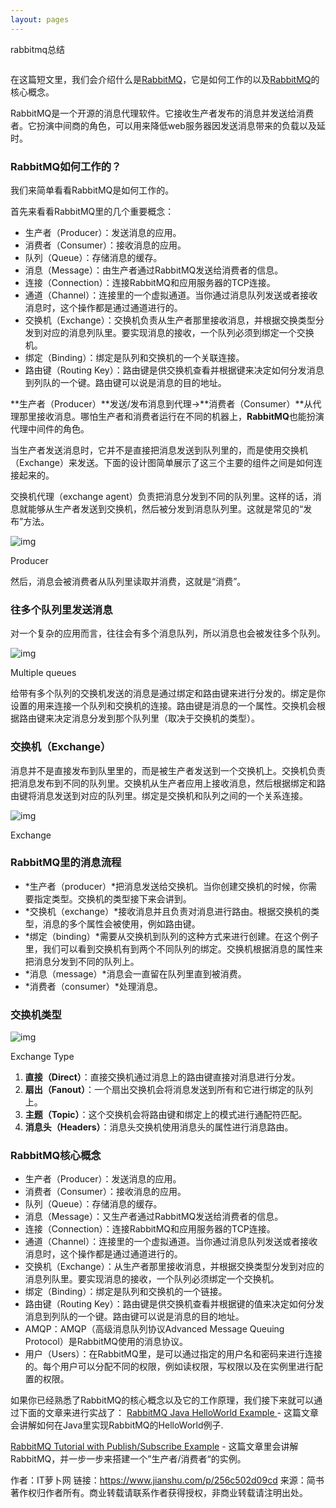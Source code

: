 ```yaml
---
layout: pages
---
```


rabbitmq总结

```

```

在这篇短文里，我们会介绍什么是[RabbitMQ](http://www.javaguides.net/p/rabbitmq-java-tutorial-with-examples.html)，它是如何工作的以及[RabbitMQ](http://www.javaguides.net/p/rabbitmq-java-tutorial-with-examples.html)的核心概念。

RabbitMQ是一个开源的消息代理软件。它接收生产者发布的消息并发送给消费者。它扮演中间商的角色，可以用来降低web服务器因发送消息带来的负载以及延时。

### RabbitMQ如何工作的？

我们来简单看看RabbitMQ是如何工作的。

首先来看看RabbitMQ里的几个重要概念：

- 生产者（Producer）：发送消息的应用。
- 消费者（Consumer）：接收消息的应用。
- 队列（Queue）：存储消息的缓存。
- 消息（Message）：由生产者通过RabbitMQ发送给消费者的信息。
- 连接（Connection）：连接RabbitMQ和应用服务器的TCP连接。
- 通道（Channel）：连接里的一个虚拟通道。当你通过消息队列发送或者接收消息时，这个操作都是通过通道进行的。
- 交换机（Exchange）：交换机负责从生产者那里接收消息，并根据交换类型分发到对应的消息列队里。要实现消息的接收，一个队列必须到绑定一个交换机。
- 绑定（Binding）：绑定是队列和交换机的一个关联连接。
- 路由键（Routing Key）：路由键是供交换机查看并根据键来决定如何分发消息到列队的一个键。路由键可以说是消息的目的地址。

**生产者（Producer）**发送/发布消息到代理->**消费者（Consumer）**从代理那里接收消息。哪怕生产者和消费者运行在不同的机器上，**RabbitMQ**也能扮演代理中间件的角色。

当生产者发送消息时，它并不是直接把消息发送到队列里的，而是使用交换机（Exchange）来发送。下面的设计图简单展示了这三个主要的组件之间是如何连接起来的。

交换机代理（exchange agent）负责把消息分发到不同的队列里。这样的话，消息就能够从生产者发送到交换机，然后被分发到消息队列里。这就是常见的“发布”方法。

![img](https:////upload-images.jianshu.io/upload_images/15423847-a993cb2f86e90797.jpg-itluobo?imageMogr2/auto-orient/strip|imageView2/2/w/871/format/webp)

Producer

然后，消息会被消费者从队列里读取并消费，这就是“消费”。

### 往多个队列里发送消息

对一个复杂的应用而言，往往会有多个消息队列，所以消息也会被发往多个队列。



![img](https:////upload-images.jianshu.io/upload_images/15423847-3bc16e912d7edbc2.jpg-itluobo?imageMogr2/auto-orient/strip|imageView2/2/w/934/format/webp)

Multiple queues

给带有多个队列的交换机发送的消息是通过绑定和路由键来进行分发的。绑定是你设置的用来连接一个队列和交换机的连接。路由键是消息的一个属性。交换机会根据路由键来决定消息分发到那个队列里（取决于交换机的类型）。

### 交换机（Exchange）

消息并不是直接发布到队里里的，而是被生产者发送到一个交换机上。交换机负责把消息发布到不同的队列里。交换机从生产者应用上接收消息，然后根据绑定和路由键将消息发送到对应的队列里。绑定是交换机和队列之间的一个关系连接。



![img](https:////upload-images.jianshu.io/upload_images/15423847-64968e7b1f06b8d0.jpg-itluobo?imageMogr2/auto-orient/strip|imageView2/2/w/520/format/webp)

Exchange

### RabbitMQ里的消息流程

- *生产者（producer）*把消息发送给交换机。当你创建交换机的时候，你需要指定类型。交换机的类型接下来会讲到。
- *交换机（exchange）*接收消息并且负责对消息进行路由。根据交换机的类型，消息的多个属性会被使用，例如路由键。
- *绑定（binding）*需要从交换机到队列的这种方式来进行创建。在这个例子里，我们可以看到交换机有到两个不同队列的绑定。交换机根据消息的属性来把消息分发到不同的队列上。
- *消息（message）*消息会一直留在队列里直到被消费。
- *消费者（consumer）*处理消息。

### 交换机类型

![img](https:////upload-images.jianshu.io/upload_images/15423847-0c9b03fc31e8ac5a.jpg-itluobo?imageMogr2/auto-orient/strip|imageView2/2/w/1200/format/webp)

Exchange Type

1. **直接（Direct）**：直接交换机通过消息上的路由键直接对消息进行分发。
2. **扇出（Fanout）**：一个扇出交换机会将消息发送到所有和它进行绑定的队列上。
3. **主题（Topic）**：这个交换机会将路由键和绑定上的模式进行通配符匹配。
4. **消息头（Headers）**：消息头交换机使用消息头的属性进行消息路由。

### RabbitMQ核心概念

- 生产者（Producer）：发送消息的应用。
- 消费者（Consumer）：接收消息的应用。
- 队列（Queue）：存储消息的缓存。
- 消息（Message）：又生产者通过RabbitMQ发送给消费者的信息。
- 连接（Connection）：连接RabbitMQ和应用服务器的TCP连接。
- 通道（Channel）：连接里的一个虚拟通道。当你通过消息队列发送或者接收消息时，这个操作都是通过通道进行的。
- 交换机（Exchange）：从生产者那里接收消息，并根据交换类型分发到对应的消息列队里。要实现消息的接收，一个队列必须绑定一个交换机。
- 绑定（Binding）：绑定是队列和交换机的一个链接。
- 路由键（Routing Key）：路由键是供交换机查看并根据键的值来决定如何分发消息到列队的一个键。路由键可以说是消息的目的地址。
- AMQP：AMQP（高级消息队列协议Advanced Message Queuing Protocol）是RabbitMQ使用的消息协议。
- 用户（Users）：在RabbitMQ里，是可以通过指定的用户名和密码来进行连接的。每个用户可以分配不同的权限，例如读权限，写权限以及在实例里进行配置的权限。

如果你已经熟悉了RabbitMQ的核心概念以及它的工作原理，我们接下来就可以通过下面的文章来进行实战了：
 [RabbitMQ Java HelloWorld Example ](http://www.javaguides.net/2018/12/rabbitmq-java-helloworld-example.html) - 这篇文章会讲解如何在Java里实现RabbitMQ的HelloWorld例子.

[RabbitMQ Tutorial with Publish/Subscribe Example](http://www.javaguides.net/2018/12/rabbitmq-tutorial-with-publishsubscribe-example.html) - 这篇文章里会讲解RabbitMQ，并一步一步来搭建一个”生产者/消费者“的实例。



作者：IT萝卜网
链接：https://www.jianshu.com/p/256c502d09cd
来源：简书
著作权归作者所有。商业转载请联系作者获得授权，非商业转载请注明出处。
